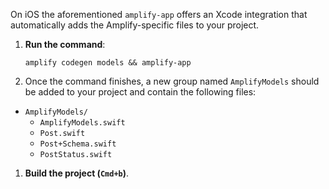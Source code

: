 On iOS the aforementioned `amplify-app` offers an Xcode integration that automatically adds the Amplify-specific files to your project.

1. **Run the command**:
    ```
    amplify codegen models && amplify-app
    ```

1. Once the command finishes, a new group named `AmplifyModels` should be added to your project and contain the following files:

  - `AmplifyModels/`
    - `AmplifyModels.swift`
    - `Post.swift`
    - `Post+Schema.swift`
    - `PostStatus.swift`

1. **Build the project (`Cmd+b`)**.
